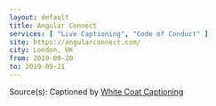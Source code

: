 ```yaml
---
layout: default
title: Angular Connect
services: [ "Live Captioning", "Code of Conduct" ]
site: https://angularconnect.com/
city: London, UK
from: 2019-09-20
to: 2019-09-21
---
```


Source(s): Captioned by [White Coat Captioning](http://www.whitecoatcaptioning.com/)